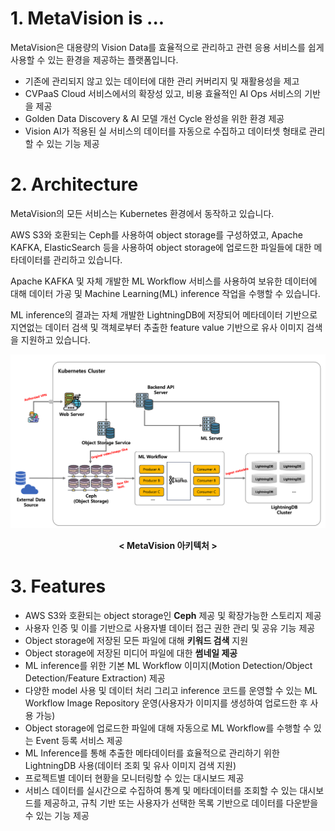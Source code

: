 # 1. MetaVision is ...

MetaVision은 대용량의 Vision Data를 효율적으로 관리하고 관련 응용 서비스를 쉽게 사용할 수 있는 환경을 제공하는 플랫폼입니다.

- 기존에 관리되지 않고 있는 데이터에 대한 관리 커버리지 및 재활용성을 제고
- CVPaaS Cloud 서비스에서의 확장성 있고, 비용 효율적인 AI Ops 서비스의 기반을 제공
- Golden Data Discovery & AI 모델 개선 Cycle 완성을 위한 환경 제공
- Vision AI가 적용된 실 서비스의 데이터를 자동으로 수집하고 데이터셋 형태로 관리할 수 있는 기능 제공


# 2. Architecture

MetaVision의 모든 서비스는 Kubernetes 환경에서 동작하고 있습니다.

AWS S3와 호환되는 Ceph를 사용하여 object storage를 구성하였고, Apache KAFKA, ElasticSearch 등을 사용하여 object storage에 업로드한 파일들에 대한 메타데이터를 관리하고 있습니다.

Apache KAFKA 및 자체 개발한 ML Workflow 서비스를 사용하여 보유한 데이터에 대해 데이터 가공 및 Machine Learning(ML) inference 작업을 수행할 수 있습니다.

ML inference의 결과는 자체 개발한 LightningDB에 저장되어 메타데이터 기반으로 지연없는 데이터 검색 및 객체로부터 추출한 feature value 기반으로 유사 이미지 검색을 지원하고 있습니다.


![MetaVision2 archi](./images/metavision2_system_archi.png)
<center><b>< MetaVision 아키텍처 ></b></center>

# 3. Features

- AWS S3와 호환되는 object storage인 <b>Ceph</b> 제공 및 확장가능한 스토리지 제공
- 사용자 인증 및 이를 기반으로 사용자별 데이터 접근 권한 관리 및 공유 기능 제공
- Object storage에 저장된 모든 파일에 대해 <b>키워드 검색</b> 지원
- Object storage에 저장된 미디어 파일에 대한 <b>썸네일 제공</b>
- ML inference를 위한 기본 ML Workflow 이미지(Motion Detection/Object Detection/Feature Extraction) 제공
- 다양한 model 사용 및 데이터 처리 그리고 inference 코드를 운영할 수 있는 ML Workflow Image Repository 운영(사용자가 이미지를 생성하여 업로드한 후 사용 가능)
- Object storage에 업로드한 파일에 대해 자동으로 ML Workflow를 수행할 수 있는 Event 등록 서비스 제공
- ML Inference를 통해 추출한 메타데이터를 효율적으로 관리하기 위한 LightningDB 사용(데이터 조회 및 유사 이미지 검색 지원)
- 프로젝트별 데이터 현황을 모니터링할 수 있는 대시보드 제공
- 서비스 데이터를 실시간으로 수집하여 통계 및 메타데이터를 조회할 수 있는 대시보드를 제공하고, 규칙 기반 또는 사용자가 선택한 목록 기반으로 데이터를 다운받을 수 있는 기능 제공